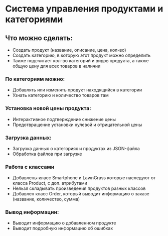 # Система управления продуктами и категориями

## Что можно сделать:
- Создать продукт (название, описание, цена, кол-во)
- Создать категорию, в которую этот продукт можно определить
- Также подсчитает кол-во категорий и видов продукта, а также общую цену для всех товаров в наличии

### По категориям можно:
- Добавлять или изменять продукт находящийся в категории
- Узнать категорию и количество товаров там

### Установка новой цены продукта:
- Интерактивное подтверждение снижение цены
- Предотвращение установки нулевой и отрицательной цены

### Загрузка данных:
- Загрузка данных о категориях и продуктах из JSON-файла
- Обработка файлов при загрузке

### Работа с классами
- Добавлены класс Smartphone и LawnGrass которые наследуют от класса Product, с доп. атрибутами
- Нельзя складывать произведения продуктов разных классов
- Добавлен класс Order, который выводит информацию о заказе (название, количество, сумма)

### Вывод информации:
- Выводит информацию о добавленном продукте
- Выводит подробную информацию об ошибках
